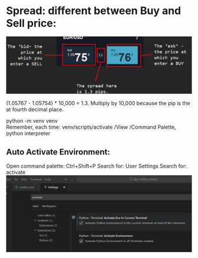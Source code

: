 # Spread: different between Buy and Sell price:

![Alt text](image.png)

(1.05767 - 1.05754) * 10,000 = 1.3.  Multiply by 10,000 because the pip is the at fourth decimal place.

python -m venv venv  
Remember, each time:  venv/scripts/activate
/View /Command Palette, python interpreter

## Auto Activate Environment:
Open command palette: Ctrl+Shift+P
Search for:  User Settings
Search for: activate
![Alt text](image-1.png) 